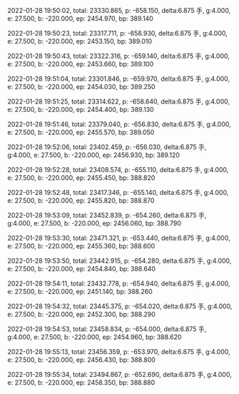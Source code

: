 2022-01-28 19:50:02, total: 23330.865, p: -658.150, delta:6.875 手, g:4.000, e: 27.500, b: -220.000, ep: 2454.970, bp: 389.140

2022-01-28 19:50:23, total: 23317.711, p: -658.930, delta:6.875 手, g:4.000, e: 27.500, b: -220.000, ep: 2453.150, bp: 389.010

2022-01-28 19:50:43, total: 23322.316, p: -659.140, delta:6.875 手, g:4.000, e: 27.500, b: -220.000, ep: 2453.660, bp: 389.100

2022-01-28 19:51:04, total: 23301.846, p: -659.970, delta:6.875 手, g:4.000, e: 27.500, b: -220.000, ep: 2454.030, bp: 389.250

2022-01-28 19:51:25, total: 23314.622, p: -658.640, delta:6.875 手, g:4.000, e: 27.500, b: -220.000, ep: 2454.400, bp: 389.130

2022-01-28 19:51:46, total: 23379.040, p: -656.830, delta:6.875 手, g:4.000, e: 27.500, b: -220.000, ep: 2455.570, bp: 389.050

2022-01-28 19:52:06, total: 23402.459, p: -656.030, delta:6.875 手, g:4.000, e: 27.500, b: -220.000, ep: 2456.930, bp: 389.120

2022-01-28 19:52:28, total: 23408.574, p: -655.110, delta:6.875 手, g:4.000, e: 27.500, b: -220.000, ep: 2455.450, bp: 388.820

2022-01-28 19:52:48, total: 23417.346, p: -655.140, delta:6.875 手, g:4.000, e: 27.500, b: -220.000, ep: 2455.820, bp: 388.870

2022-01-28 19:53:09, total: 23452.839, p: -654.260, delta:6.875 手, g:4.000, e: 27.500, b: -220.000, ep: 2456.060, bp: 388.790

2022-01-28 19:53:30, total: 23471.321, p: -653.440, delta:6.875 手, g:4.000, e: 27.500, b: -220.000, ep: 2455.360, bp: 388.600

2022-01-28 19:53:50, total: 23442.915, p: -654.280, delta:6.875 手, g:4.000, e: 27.500, b: -220.000, ep: 2454.840, bp: 388.640

2022-01-28 19:54:11, total: 23432.778, p: -654.940, delta:6.875 手, g:4.000, e: 27.500, b: -220.000, ep: 2451.140, bp: 388.260

2022-01-28 19:54:32, total: 23445.375, p: -654.020, delta:6.875 手, g:4.000, e: 27.500, b: -220.000, ep: 2452.300, bp: 388.290

2022-01-28 19:54:53, total: 23458.834, p: -654.000, delta:6.875 手, g:4.000, e: 27.500, b: -220.000, ep: 2454.960, bp: 388.620

2022-01-28 19:55:13, total: 23456.359, p: -653.970, delta:6.875 手, g:4.000, e: 27.500, b: -220.000, ep: 2456.430, bp: 388.800

2022-01-28 19:55:34, total: 23494.867, p: -652.690, delta:6.875 手, g:4.000, e: 27.500, b: -220.000, ep: 2458.350, bp: 388.880
